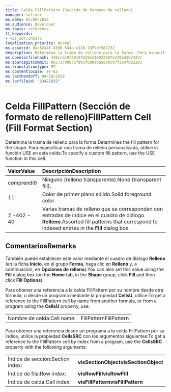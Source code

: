 ```yaml
---
title: Celda FillPattern (Sección de formato de relleno)
manager: soliver
ms.date: 03/09/2015
ms.audience: Developer
ms.topic: reference
f1_keywords:
- vis_sdr.chm375
localization_priority: Normal
ms.assetid: dac82a4f-4508-541a-e118-7d79df987232
description: Determina la trama de relleno para la forma. Para especificar una trama de relleno personalizada, utilice la función USE en esta celda.
ms.openlocfilehash: 340ccdc9f3819fb29e210832107e270bd302433c
ms.sourcegitcommit: 8657170d071f9bcf680aba50b9c07f2a4fb82283
ms.translationtype: MT
ms.contentlocale: es-ES
ms.lasthandoff: 04/28/2019
ms.locfileid: "33422932"
---
```

# <a name="fillpattern-cell-fill-format-section"></a><span data-ttu-id="eb59d-104">Celda FillPattern (Sección de formato de relleno)</span><span class="sxs-lookup"><span data-stu-id="eb59d-104">FillPattern Cell (Fill Format Section)</span></span>

<span data-ttu-id="eb59d-105">Determina la trama de relleno para la forma.</span><span class="sxs-lookup"><span data-stu-id="eb59d-105">Determines the fill pattern for the shape.</span></span> <span data-ttu-id="eb59d-106">Para especificar una trama de relleno personalizada, utilice la función USE en esta celda.</span><span class="sxs-lookup"><span data-stu-id="eb59d-106">To specify a custom fill pattern, use the USE function in this cell.</span></span>
  
|<span data-ttu-id="eb59d-107">**Valor**</span><span class="sxs-lookup"><span data-stu-id="eb59d-107">**Value**</span></span>|<span data-ttu-id="eb59d-108">**Descripción**</span><span class="sxs-lookup"><span data-stu-id="eb59d-108">**Description**</span></span>|
|:-----|:-----|
|<span data-ttu-id="eb59d-109">comprendi</span><span class="sxs-lookup"><span data-stu-id="eb59d-109">0</span></span>  <br/> |<span data-ttu-id="eb59d-110">Ninguno (relleno transparente).</span><span class="sxs-lookup"><span data-stu-id="eb59d-110">None (transparent fill).</span></span>  <br/> |
|<span data-ttu-id="eb59d-111">1</span><span class="sxs-lookup"><span data-stu-id="eb59d-111">1</span></span>  <br/> |<span data-ttu-id="eb59d-112">Color de primer plano sólido.</span><span class="sxs-lookup"><span data-stu-id="eb59d-112">Solid foreground color.</span></span>  <br/> |
|<span data-ttu-id="eb59d-113">2 -40</span><span class="sxs-lookup"><span data-stu-id="eb59d-113">2 - 40</span></span>  <br/> |<span data-ttu-id="eb59d-114">Varias tramas de relleno que se corresponden con entradas de índice en el cuadro de diálogo **Relleno**.</span><span class="sxs-lookup"><span data-stu-id="eb59d-114">Assorted fill patterns that correspond to indexed entries in the **Fill** dialog box.</span></span>  <br/> |
   
## <a name="remarks"></a><span data-ttu-id="eb59d-115">Comentarios</span><span class="sxs-lookup"><span data-stu-id="eb59d-115">Remarks</span></span>

<span data-ttu-id="eb59d-116">También puede establecer este valor mediante el cuadro de diálogo **Relleno** (en la ficha **Inicio**, en el grupo **Forma**, haga clic en **Relleno** y, a continuación, en **Opciones de relleno**).</span><span class="sxs-lookup"><span data-stu-id="eb59d-116">You can also set this value using the **Fill** dialog box (on the **Home** tab, in the **Shape** group, click **Fill** and then click **Fill Options**).</span></span>
  
<span data-ttu-id="eb59d-117">Para obtener una referencia a la celda FillPattern por su nombre desde otra fórmula, o desde un programa mediante la propiedad **CellsU**, utilice:</span><span class="sxs-lookup"><span data-stu-id="eb59d-117">To get a reference to the FillPattern cell by name from another formula, or from a program using the **CellsU** property, use:</span></span> 
  
|||
|:-----|:-----|
|<span data-ttu-id="eb59d-118">Nombre de celda:</span><span class="sxs-lookup"><span data-stu-id="eb59d-118">Cell name:</span></span>  <br/> |<span data-ttu-id="eb59d-119">FillPattern</span><span class="sxs-lookup"><span data-stu-id="eb59d-119">FillPattern</span></span>  <br/> |
   
<span data-ttu-id="eb59d-120">Para obtener una referencia desde un programa a la celda FillPattern por su índice, utilice la propiedad **CellsSRC** con los argumentos siguientes:</span><span class="sxs-lookup"><span data-stu-id="eb59d-120">To get a reference to the FillPattern cell by index from a program, use the **CellsSRC** property with the following arguments:</span></span> 
  
|||
|:-----|:-----|
|<span data-ttu-id="eb59d-121">Índice de sección:</span><span class="sxs-lookup"><span data-stu-id="eb59d-121">Section index:</span></span>  <br/> |<span data-ttu-id="eb59d-122">**visSectionObject**</span><span class="sxs-lookup"><span data-stu-id="eb59d-122">**visSectionObject**</span></span> <br/> |
|<span data-ttu-id="eb59d-123">Índice de fila:</span><span class="sxs-lookup"><span data-stu-id="eb59d-123">Row index:</span></span>  <br/> |<span data-ttu-id="eb59d-124">**visRowFill**</span><span class="sxs-lookup"><span data-stu-id="eb59d-124">**visRowFill**</span></span> <br/> |
|<span data-ttu-id="eb59d-125">Índice de celda:</span><span class="sxs-lookup"><span data-stu-id="eb59d-125">Cell index:</span></span>  <br/> |<span data-ttu-id="eb59d-126">**visFillPattern**</span><span class="sxs-lookup"><span data-stu-id="eb59d-126">**visFillPattern**</span></span> <br/> |
   

